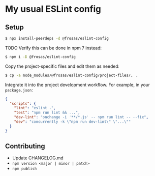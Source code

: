 # My usual ESLint config

## Setup

```sh
$ npx install-peerdeps -d @frosas/eslint-config
```

TODO Verify this can be done in npm 7 instead:

```sh
$ npm i -D @frosas/eslint-config
```

Copy the project-specific files and edit them as needed:

```sh
$ cp -a node_modules/@frosas/eslint-config/project-files/. .
```

Integrate it into the project development workflow. For example, in your `package.json`:

```json
{
  "scripts": {
    "lint": "eslint .",
    "test": "npm run lint && ...",
    "dev-lint": "onchange -i '**/*.js' -- npm run lint -- --fix",
    "dev": "concurrently -k \"npm run dev-lint\" \"...\""
  }
}
```

## Contributing

- Update CHANGELOG.md
- `npm version <major | minor | patch>`
- `npm publish`
